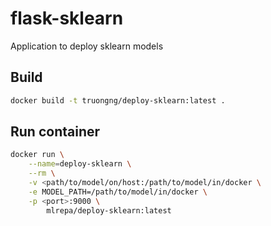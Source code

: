 # flask-sklearn

Application to deploy sklearn models


## Build

```bash
docker build -t truongng/deploy-sklearn:latest .
```

## Run container

```bash
docker run \
    --name=deploy-sklearn \
    --rm \
    -v <path/to/model/on/host:/path/to/model/in/docker \
    -e MODEL_PATH=/path/to/model/in/docker \
    -p <port>:9000 \
        mlrepa/deploy-sklearn:latest
```

